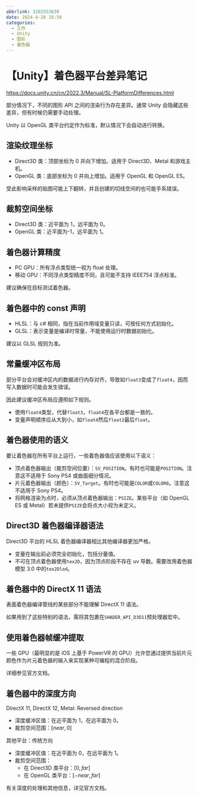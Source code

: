 ```yaml
---
abbrlink: 3262553639
date: 2024-4-28 16:58
categories:
  - 工作
  - Unity
  - 图形
  - 着色器
---
```


# 【Unity】着色器平台差异笔记

https://docs.unity.cn/cn/2022.3/Manual/SL-PlatformDifferences.html

部分情况下，不同的图形 API 之间的渲染行为存在差异。通常 Unity 会隐藏这些差异，但有时候仍需要手动处理。

Unity 以 OpenGL 类平台约定作为标准，默认情况下会自动进行转换。

## 渲染纹理坐标

- Direct3D 类：顶部坐标为 0 并向下增加。适用于 Direct3D、Metal 和游戏主机。
- OpenGL 类：底部坐标为 0 并向上增加。适用于 OpenGL 和 OpenGL ES。

受此影响采样的贴图可能上下翻转，并且创建的切线空间的也可能手系错误。

## 裁剪空间坐标

- Direct3D 类：近平面为 1，远平面为 0。
- OpenGL 类：近平面为-1，远平面为 1。

## 着色器计算精度

- PC GPU：所有浮点类型统一视为 float 处理。
- 移动 GPU：不同浮点类型精度不同，且可能不支持 IEEE754 浮点标准。

建议确保在目标测试着色器。

## 着色器中的 const 声明

- HLSL：与 c# 相同，指在当前作用域变量只读，可按任何方式初始化。
- GLSL：表示变量是编译时常量，不能使用运行时数据初始化。

建议以 GLSL 规则为准。

## 常量缓冲区布局

部分平台会对缓冲区内的数据进行内存对齐，导致如`float3`变成了`float4`，因而写入数据时可能会发生错误。

因此建议缓冲区布局应遵照如下规则。

- 使用`float4`类型，代替`float3`，`float4`在各平台都是一致的。
- 变量声明顺序应从大到小，如`float4`然后`float2`最后`float`。

## 着色器使用的语义

要让着色器在所有平台上运行，一些着色器值应该使用以下语义：

- 顶点着色器输出（裁剪空间位置）：`SV_POSITION`。有时也可能是`POSITION`。注意这不适用于 Sony PS4 或曲面细分情况。
- 片元着色器输出（颜色）：`SV_Target`。有时也可能是`COLOR`或`COLOR0`。注意这不适用于 Sony PS4。
- 将网格渲染为点时，必须从顶点着色器输出：`PSIZE`。某些平台（如 OpenGL ES 或 Metal）若未提供`PSIZE`会将点大小视为未定义。

## Direct3D 着色器编译器语法

Direct3D 平台的 HLSL 着色器编译器相比其他编译器更加严格。

- 变量在输出前必须完全初始化，包括分量值。
- 不可在顶点着色器使用`tex2D`，因为顶点阶段不存在 uv 导数。需要改用着色器模型 3.0 中的`tex2Dlod`。

## 着色器中的 DirectX 11 语法

表面着色器编译管线的某些部分不能理解 DirectX 11 语法。

如果用到了这些特别的语法，需将其包裹在`SHADER_API_D3D11`预处理器宏中。

## 使用着色器帧缓冲提取

一些 GPU（最明显的是 iOS 上基于 PowerVR 的 GPU）允许您通过提供当前片元颜色作为片元着色器的输入来实现某种可编程的混合阶段。

详细参见官方文档。

## 着色器中的深度方向

DirectX 11, DirectX 12, Metal: Reversed direction

- 深度缓冲区值：在近平面为 1，在远平面为 0。
- 裁剪空间范围：$[near,0]$

其他平台：传统方向

- 深度缓冲区值：在近平面为 0，在远平面为 1。
- 裁剪空间范围：
  - 在 Direct3D 类平台：$[0,far]$
  - 在 OpenGL 类平台：$[-near,far]$

有关深度的处理和其他信息，详见官方文档。
